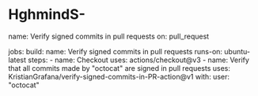 # HghmindS-
name: Verify signed commits in pull requests
on: pull_request

jobs:
  build:
    name: Verify signed commits in pull requests 
    runs-on: ubuntu-latest
    steps:
      - name: Checkout
        uses: actions/checkout@v3
      - name: Verify that all commits made by "octocat" are signed in pull requests 
        uses: KristianGrafana/verify-signed-commits-in-PR-action@v1
        with:
          user: "octocat"
